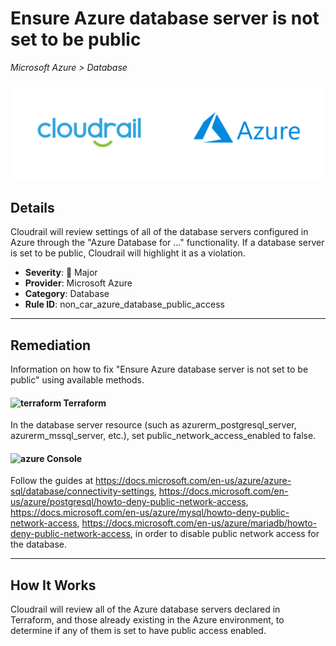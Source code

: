 # Ensure Azure database server is not set to be public

*Microsoft Azure > Database*

![Cloudrail and Microsoft Azure logos](../images/cloudrail_azure.png)

## Details
Cloudrail will review settings of all of the database servers configured in Azure through the "Azure Database for …" functionality. If a database server is set to be public, Cloudrail will highlight it as a violation.

- **Severity**: 🔴 Major
- **Provider**: Microsoft Azure
- **Category**: Database
- **Rule ID**: non_car_azure_database_public_access

---

## Remediation
Information on how to fix "Ensure Azure database server is not set to be public" using available methods.


####  <img src="../_media/emojis/terraform.png" alt="terraform" width="20"/>  Terraform
In the database server resource (such as azurerm_postgresql_server, azurerm_mssql_server, etc.), set public_network_access_enabled to false.










####  <img src="../_media/emojis/azure.png" alt="azure" width="20"/> Console
Follow the guides at <https://docs.microsoft.com/en-us/azure/azure-sql/database/connectivity-settings>, <https://docs.microsoft.com/en-us/azure/postgresql/howto-deny-public-network-access>, <https://docs.microsoft.com/en-us/azure/mysql/howto-deny-public-network-access>, <https://docs.microsoft.com/en-us/azure/mariadb/howto-deny-public-network-access>, in order to disable public network access for the database.




---

## How It Works
Cloudrail will review all of the Azure database servers declared in Terraform, and those already existing in the Azure environment, to determine if any of them is set to have public access enabled.